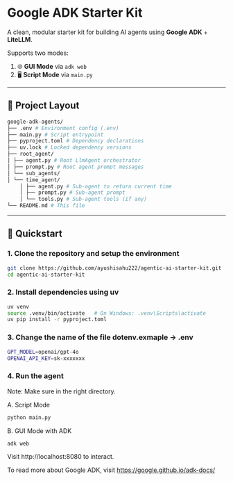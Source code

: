 # Google ADK Starter Kit

A clean, modular starter kit for building AI agents using **Google ADK** + **LiteLLM**.

Supports two modes:
1. 🌐 **GUI Mode** via `adk web`
2. 🖥️ **Script Mode** via `main.py`

---

## 📁 Project Layout
```bash
google-adk-agents/
├── .env # Environment config (.env)
├── main.py # Script entrypoint
├── pyproject.toml # Dependency declarations
├── uv.lock # Locked dependency versions
├── root_agent/
│ ├── agent.py # Root LlmAgent orchestrator
│ ├── prompt.py # Root agent prompt messages
│ └── sub_agents/
│ └── time_agent/
    │ ├── agent.py # Sub-agent to return current time
    │ ├── prompt.py # Sub-agent prompt
    │ └── tools.py # Sub-agent tools (if any)
└── README.md # This file
```

---
## 🚀 Quickstart

### 1. Clone the repository and setup the environment

```bash
git clone https://github.com/ayushisahu222/agentic-ai-starter-kit.git
cd agentic-ai-starter-kit
```

### 2. Install dependencies using uv
```bash
uv venv 
source .venv/bin/activate   # On Windows: .venv\Scripts\activate
uv pip install -r pyproject.toml
```

### 3. Change the name of the file dotenv.exmaple -> .env
```bash
GPT_MODEL=openai/gpt-4o
OPENAI_API_KEY=sk-xxxxxxx
```

### 4. Run the agent
Note: Make sure in the right directory.

A. Script Mode
```bash
python main.py
```
B. GUI Mode with ADK
```bash
adk web
```
Visit http://localhost:8080 to interact.

To read more about Google ADK, visit https://google.github.io/adk-docs/
